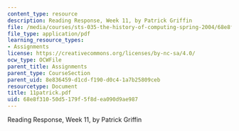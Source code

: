 ```yaml
---
content_type: resource
description: Reading Response, Week 11, by Patrick Griffin
file: /media/courses/sts-035-the-history-of-computing-spring-2004/68e8f31050d5179f5f8dea090d9ae987_11patrick.pdf
file_type: application/pdf
learning_resource_types:
- Assignments
license: https://creativecommons.org/licenses/by-nc-sa/4.0/
ocw_type: OCWFile
parent_title: Assignments
parent_type: CourseSection
parent_uid: 8e836459-d1cd-f190-d0c4-1a7b25809ceb
resourcetype: Document
title: 11patrick.pdf
uid: 68e8f310-50d5-179f-5f8d-ea090d9ae987
---
```

Reading Response, Week 11, by Patrick Griffin